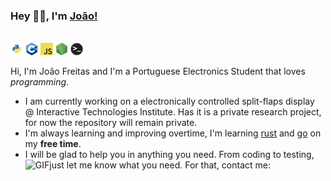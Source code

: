 ### Hey 👋🏽, I'm [João!](https://joaoofreitas.antonws.com)
</br>
<code><img height="20" src="https://raw.githubusercontent.com/github/explore/80688e429a7d4ef2fca1e82350fe8e3517d3494d/topics/python/python.png"></code>
<code><img height="20" src="https://raw.githubusercontent.com/github/explore/80688e429a7d4ef2fca1e82350fe8e3517d3494d/topics/cpp/cpp.png"></code>
<code><img height="20" src="https://raw.githubusercontent.com/github/explore/80688e429a7d4ef2fca1e82350fe8e3517d3494d/topics/javascript/javascript.png"></code>
<code><img height="20" src="https://raw.githubusercontent.com/github/explore/80688e429a7d4ef2fca1e82350fe8e3517d3494d/topics/nodejs/nodejs.png"></code>
<code><img height="20" src="https://raw.githubusercontent.com/github/explore/80688e429a7d4ef2fca1e82350fe8e3517d3494d/topics/terminal/terminal.png"></code>
</br>


Hi, I'm João Freitas and I'm a Portuguese Electronics Student that loves _programming_.

- I am currently working on a electronically controlled split-flaps display @ Interactive Technologies Institute. Has it is a private research project, for now the repository will remain private.
- I'm always learning and improving overtime, I'm learning [rust](https://github.com/rust-lang/rust) and [go](https://github.com/golang/go) on my __free time__.
- I will be glad to help you in anything you need. From coding to testing, just let me know what you need.
For that, contact me: <img align="left" height="120" alt="GIF" src="https://user-images.githubusercontent.com/31630346/89291774-0a338680-d653-11ea-9cbe-8ba7bc405f0a.gif" />

